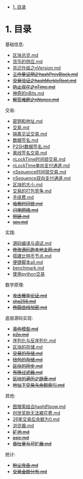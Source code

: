 <!-- TOC -->

- [1. 目录](#1-目录)

<!-- /TOC -->


<a id="markdown-1-目录" name="1-目录"></a>
# 1. 目录

基础信息:
* [区块总览.md](./release-区块总览.md)
* [货币的供应.md](./release-货币的供应.md)
* [共识升级之nVersion.md](./release-共识升级之nVersion.md)
* ~~[工作量证明之hashPrevBlock.md](./release-工作量证明之hashPrevBlock.md)~~
* ~~[交易验证之hashMerkleRoot.md](./release-交易验证之hashMerkleRoot.md)~~
* ~~[防止双花之nTime.md](./release-防止双花之nTime.md)~~
* [神奇的nBits.md](./release-神奇的nBits.md)
* ~~[解答难题之nNonce.md](./解答难题之nNonce.md)~~

交易:
* [密钥和地址.md](./release-密钥和地址.md)
* [交易.md](./release-交易.md)
* [隔离见证交易.md](./release-隔离见证交易.md)
* [数据签名.md](./release-数据签名.md)
* [P2SH数据签名.md](./release-P2SH数据签名.md)
* [离线签名交易.md](./release-离线签名交易.md)
* [nLockTime时间锁交易.md](./release-nLockTime时间锁交易.md)
* [nLockTime单向支付通道.md](./release-nLockTime单向支付通道.md)
* [nSequence时间锁交易.md](./release-nSequence时间锁交易.md)
* [nSequence双向支付通道.md](./release-nSequence双向支付通道.md)
* [区块的大小.md](./release-区块的大小.md)
* [交易的打包竞争.md](./release-交易的打包竞争.md)
* [手续费.md](./release-手续费.md)
* ~~[哈希时间锁.md](./release-哈希时间锁.md)~~
* ~~[闪电网络.md](./release-闪电网络.md)~~
* ~~[侧链.md](./release-侧链)~~
* ~~[spv.md](./release-spv.md)~~

实践:
* [源码编译与调试.md](./release-源码编译与调试.md)
* ~~[修改源码跑本地主网.md](./release-修改源码本地跑主网.md)~~
* [搭建比特币节点.md](./release-搭建比特币节点.md)
* [便捷脚本all.md](./release-便捷脚本all.md)
* [benchmark.md](./release-benchmark.md)
* [使用python交易](./release-使用python交易.md)

数学原理:
* ~~[攻击概率论证.md](./release-攻击概率论证.md)~~
* ~~[sha256.md](./release-sha256.md)~~
* ~~[椭圆曲线加密.md](./release-椭圆曲线加密.md)~~

底层源码实现:
* ~~[事件模型.md](./release-事件模型.md)~~
* ~~[p2p.md](./release-p2p.md)~~
* [序列化与反序列化.md](./release-序列化与反序列化.md)
* [区块的存储.md](./release-区块的存储.md)
* ~~[交易的存储.md](./release-交易的存储.md)~~
* ~~[钱包的存储.md](./release-钱包的存储.md)~~
* ~~[区块的同步.md](./release-区块的同步.md)~~
* ~~[布隆过滤器.md](./release-布隆过滤器.md)~~
* ~~[区块的遍历之跳表.md](./release-区块的遍历之跳表.md)~~
* ~~[地址下交易与余额索引.md](./release-地址下交易与余额索引)~~

其他:
* [图搜索结合hash的pow.md](./release-图搜索结合hash的pow.md)
* [创世奖励无法被花费.md](./release-创世奖励无法被花费.md)
* [26笔交易后余额为0.md](./release-26笔交易后余额为0.md)
* [浏览器.md](./release-浏览器.md)
* ~~[矿池.md](./release-矿池.md)~~
* ~~[asic.md](./release-asic.md)~~
* ~~[吞吐量与可扩展.md](./release-吞吐量与可扩展.md)~~

统计:
* ~~[粉尘攻击.md](./release-粉尘攻击.md)~~
* ~~[交易金额分布.md](./release-交易金额分布.md)~~
